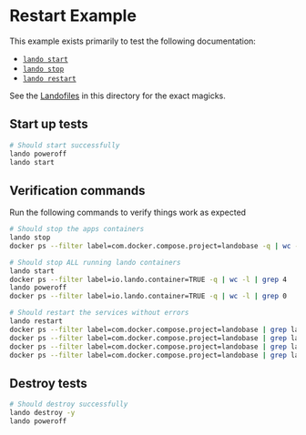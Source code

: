 # Restart Example

This example exists primarily to test the following documentation:

* [`lando start`](https://docs.lando.dev/cli/start.html)
* [`lando stop`](https://docs.lando.dev/cli/stop.html)
* [`lando restart`](https://docs.lando.dev/cli/restart.html)

See the [Landofiles](https://docs.lando.dev/config/lando.html) in this directory for the exact magicks.

## Start up tests

```bash
# Should start successfully
lando poweroff
lando start
```

## Verification commands

Run the following commands to verify things work as expected

```bash
# Should stop the apps containers
lando stop
docker ps --filter label=com.docker.compose.project=landobase -q | wc -l | grep 0

# Should stop ALL running lando containers
lando start
docker ps --filter label=io.lando.container=TRUE -q | wc -l | grep 4
lando poweroff
docker ps --filter label=io.lando.container=TRUE -q | wc -l | grep 0

# Should restart the services without errors
lando restart
docker ps --filter label=com.docker.compose.project=landobase | grep landobase_log_1
docker ps --filter label=com.docker.compose.project=landobase | grep landobase_web_1
docker ps --filter label=com.docker.compose.project=landobase | grep landobase_web2_1
docker ps --filter label=com.docker.compose.project=landobase | grep landobase_web3_1
```

## Destroy tests

```bash
# Should destroy successfully
lando destroy -y
lando poweroff
```

